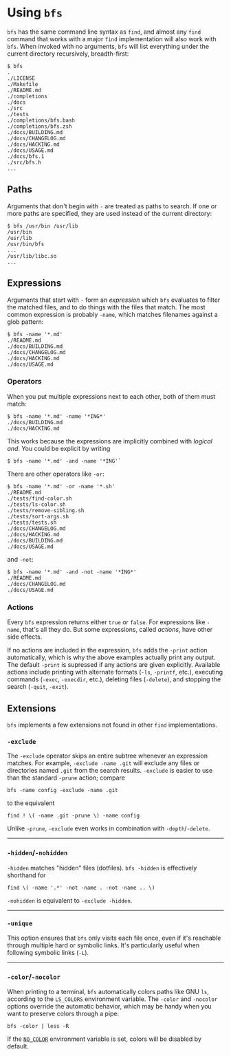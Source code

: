 Using `bfs`
===========

`bfs` has the same command line syntax as `find`, and almost any `find` command that works with a major `find` implementation will also work with `bfs`.
When invoked with no arguments, `bfs` will list everything under the current directory recursively, breadth-first:

```console
$ bfs
.
./LICENSE
./Makefile
./README.md
./completions
./docs
./src
./tests
./completions/bfs.bash
./completions/bfs.zsh
./docs/BUILDING.md
./docs/CHANGELOG.md
./docs/HACKING.md
./docs/USAGE.md
./docs/bfs.1
./src/bfs.h
...
```


Paths
-----

Arguments that don't begin with `-` are treated as paths to search.
If one or more paths are specified, they are used instead of the current directory:

```console
$ bfs /usr/bin /usr/lib
/usr/bin
/usr/lib
/usr/bin/bfs
...
/usr/lib/libc.so
...
```


Expressions
-----------

Arguments that start with `-` form an *expression* which `bfs` evaluates to filter the matched files, and to do things with the files that match.
The most common expression is probably `-name`, which matches filenames against a glob pattern:

```console
$ bfs -name '*.md'
./README.md
./docs/BUILDING.md
./docs/CHANGELOG.md
./docs/HACKING.md
./docs/USAGE.md
```

### Operators

When you put multiple expressions next to each other, both of them must match:

```console
$ bfs -name '*.md' -name '*ING*'
./docs/BUILDING.md
./docs/HACKING.md
```

This works because the expressions are implicitly combined with *logical and*.
You could be explicit by writing

```console
$ bfs -name '*.md' -and -name '*ING'`
```

There are other operators like `-or`:

```console
$ bfs -name '*.md' -or -name '*.sh'
./README.md
./tests/find-color.sh
./tests/ls-color.sh
./tests/remove-sibling.sh
./tests/sort-args.sh
./tests/tests.sh
./docs/CHANGELOG.md
./docs/HACKING.md
./docs/BUILDING.md
./docs/USAGE.md
```

and `-not`:

```console
$ bfs -name '*.md' -and -not -name '*ING*'
./README.md
./docs/CHANGELOG.md
./docs/USAGE.md
```

### Actions

Every `bfs` expression returns either `true` or `false`.
For expressions like `-name`, that's all they do.
But some expressions, called *actions*, have other side effects.

If no actions are included in the expression, `bfs` adds the `-print` action automatically, which is why the above examples actually print any output.
The default `-print` is supressed if any actions are given explicitly.
Available actions include printing with alternate formats (`-ls`, `-printf`, etc.), executing commands (`-exec`, `-execdir`, etc.), deleting files (`-delete`), and stopping the search (`-quit`, `-exit`).


Extensions
----------

`bfs` implements a few extensions not found in other `find` implementations.

### `-exclude`

The `-exclude` operator skips an entire subtree whenever an expression matches.
For example, `-exclude -name .git` will exclude any files or directories named `.git` from the search results.
`-exclude` is easier to use than the standard `-prune` action; compare

    bfs -name config -exclude -name .git

to the equivalent

    find ! \( -name .git -prune \) -name config

Unlike `-prune`, `-exclude` even works in combination with `-depth`/`-delete`.

---

### `-hidden`/`-nohidden`

`-hidden` matches "hidden" files (dotfiles).
`bfs -hidden` is effectively shorthand for

    find \( -name '.*' -not -name . -not -name .. \)

`-nohidden` is equivalent to `-exclude -hidden`.

---

### `-unique`

This option ensures that `bfs` only visits each file once, even if it's reachable through multiple hard or symbolic links.
It's particularly useful when following symbolic links (`-L`).

---

### `-color`/`-nocolor`

When printing to a terminal, `bfs` automatically colors paths like GNU `ls`, according to the `LS_COLORS` environment variable.
The `-color` and `-nocolor` options override the automatic behavior, which may be handy when you want to preserve colors through a pipe:

    bfs -color | less -R

If the [`NO_COLOR`](https://no-color.org/) environment variable is set, colors will be disabled by default.
